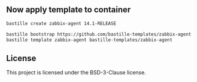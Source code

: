 ## Now apply template to container
```sh
bastille create zabbix-agent 14.1-RELEASE

bastille bootstrap https://github.com/bastille-templates/zabbix-agent
bastille template zabbix-agent bastille-templates/zabbix-agent
```

## License
This project is licensed under the BSD-3-Clause license.